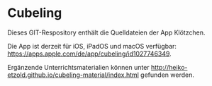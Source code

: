 # Cubeling

Dieses GIT-Respository enthält die Quelldateien der App Klötzchen.

Die App ist derzeit für iOS, iPadOS und macOS verfügbar: https://apps.apple.com/de/app/cubeling/id1027746349.

Ergänzende Unterrichtsmaterialien können unter http://heiko-etzold.github.io/cubeling-material/index.html gefunden werden.
